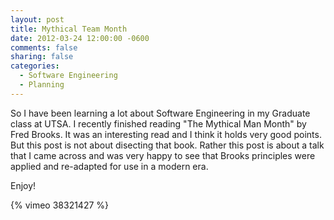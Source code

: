 ```yaml
---
layout: post
title: Mythical Team Month
date: 2012-03-24 12:00:00 -0600
comments: false
sharing: false
categories:
  - Software Engineering
  - Planning
---
```


So I have been learning a lot about Software Engineering in my Graduate class at
UTSA. I recently finished reading "The Mythical Man Month" by Fred Brooks. It was
an interesting read and I think it holds very good points. But this post is not
about disecting that book. Rather this post is about a talk that I came across
and was very happy to see that Brooks principles were applied and re-adapted for
use in a modern era.

Enjoy!

{% vimeo 38321427 %}
